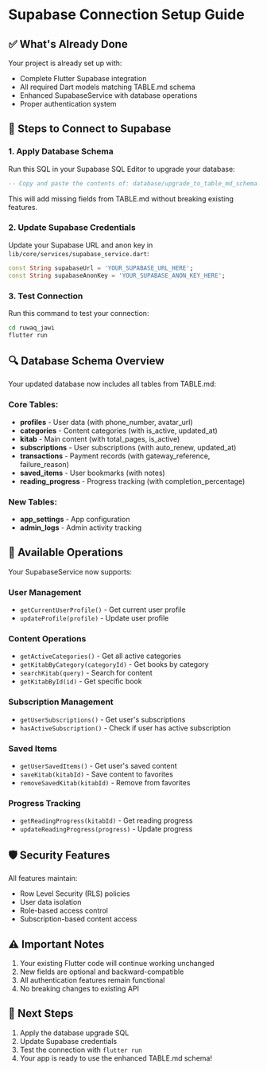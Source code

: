 # Supabase Connection Setup Guide

## ✅ What's Already Done

Your project is already set up with:
- Complete Flutter Supabase integration
- All required Dart models matching TABLE.md schema
- Enhanced SupabaseService with database operations
- Proper authentication system

## 🔧 Steps to Connect to Supabase

### 1. Apply Database Schema

Run this SQL in your Supabase SQL Editor to upgrade your database:

```sql
-- Copy and paste the contents of: database/upgrade_to_table_md_schema.sql
```

This will add missing fields from TABLE.md without breaking existing features.

### 2. Update Supabase Credentials

Update your Supabase URL and anon key in `lib/core/services/supabase_service.dart`:

```dart
const String supabaseUrl = 'YOUR_SUPABASE_URL_HERE';
const String supabaseAnonKey = 'YOUR_SUPABASE_ANON_KEY_HERE';
```

### 3. Test Connection

Run this command to test your connection:

```bash
cd ruwaq_jawi
flutter run
```

## 🔍 Database Schema Overview

Your updated database now includes all tables from TABLE.md:

### Core Tables:
- **profiles** - User data (with phone_number, avatar_url)
- **categories** - Content categories (with is_active, updated_at)
- **kitab** - Main content (with total_pages, is_active)
- **subscriptions** - User subscriptions (with auto_renew, updated_at)
- **transactions** - Payment records (with gateway_reference, failure_reason)
- **saved_items** - User bookmarks (with notes)
- **reading_progress** - Progress tracking (with completion_percentage)

### New Tables:
- **app_settings** - App configuration
- **admin_logs** - Admin activity tracking

## 📱 Available Operations

Your SupabaseService now supports:

### User Management
- `getCurrentUserProfile()` - Get current user profile
- `updateProfile(profile)` - Update user profile

### Content Operations
- `getActiveCategories()` - Get all active categories
- `getKitabByCategory(categoryId)` - Get books by category
- `searchKitab(query)` - Search for content
- `getKitabById(id)` - Get specific book

### Subscription Management
- `getUserSubscriptions()` - Get user's subscriptions
- `hasActiveSubscription()` - Check if user has active subscription

### Saved Items
- `getUserSavedItems()` - Get user's saved content
- `saveKitab(kitabId)` - Save content to favorites
- `removeSavedKitab(kitabId)` - Remove from favorites

### Progress Tracking
- `getReadingProgress(kitabId)` - Get reading progress
- `updateReadingProgress(progress)` - Update progress

## 🛡️ Security Features

All features maintain:
- Row Level Security (RLS) policies
- User data isolation
- Role-based access control
- Subscription-based content access

## ⚠️ Important Notes

1. Your existing Flutter code will continue working unchanged
2. New fields are optional and backward-compatible
3. All authentication features remain functional
4. No breaking changes to existing API

## 🎯 Next Steps

1. Apply the database upgrade SQL
2. Update Supabase credentials
3. Test the connection with `flutter run`
4. Your app is ready to use the enhanced TABLE.md schema!